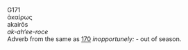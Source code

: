 <body>
  <p>G171<br>  ἀκαίρως  <br> akairōs  <br><i>ak-ah‘ee-roce </i><br>Adverb from the same as <a href="g0170.htm">170</a>  <i>inopportunely:</i> - out of season.<br></p>
 </body>